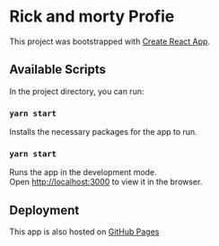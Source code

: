 # Rick and morty Profie

This project was bootstrapped with [Create React App](https://github.com/facebook/create-react-app).

## Available Scripts

In the project directory, you can run:

### `yarn start`

Installs the necessary packages for the app to run.

### `yarn start`

Runs the app in the development mode.\
Open [http://localhost:3000](http://localhost:3000) to view it in the browser.

## Deployment

This app is also hosted on [GitHub Pages](https://akkshaylawrence.github.io/rick-and-morty-profile/)